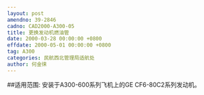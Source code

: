```yaml
---
layout: post
amendno: 39-2846
cadno: CAD2000-A300-05
title: 更换发动机燃油管
date: 2000-03-28 00:00:00 +0800
effdate: 2000-05-01 00:00:00 +0800
tag: A300
categories: 民航西北管理局适航处
author: 何金徕
---
```


##适用范围:
安装于A300-600系列飞机上的GE CF6-80C2系列发动机。

